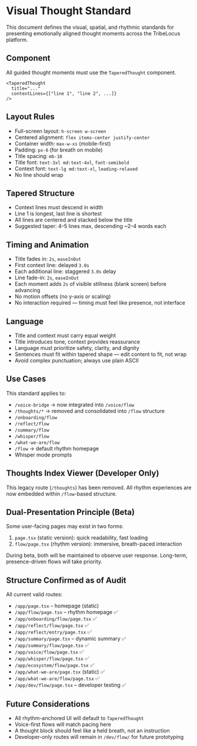 # Visual Thought Standard

This document defines the visual, spatial, and rhythmic standards for presenting emotionally aligned thought moments across the TribeLocus platform.

## Component

All guided thought moments must use the `TaperedThought` component.

```
<TaperedThought
  title="..."
  contextLines={["line 1", "line 2", ...]}
/>
```

## Layout Rules

- Full-screen layout: `h-screen w-screen`
- Centered alignment: `flex items-center justify-center`
- Container width: `max-w-xs` (mobile-first)
- Padding: `px-6` (for breath on mobile)
- Title spacing: `mb-10`
- Title font: `text-3xl md:text-4xl`, `font-semibold`
- Context font: `text-lg md:text-xl`, `leading-relaxed`
- No line should wrap

## Tapered Structure

- Context lines must descend in width
- Line 1 is longest, last line is shortest
- All lines are centered and stacked below the title
- Suggested taper: 4–5 lines max, descending ~2–4 words each

## Timing and Animation

- Title fades in: `2s`, `easeInOut`
- First context line: delayed `3.0s`
- Each additional line: staggered `3.0s` delay
- Line fade-in: `2s`, `easeInOut`
- Each moment adds `2s` of visible stillness (blank screen) before advancing
- No motion offsets (no y-axis or scaling)
- No interaction required — timing must feel like presence, not interface

## Language

- Title and context must carry equal weight
- Title introduces tone, context provides reassurance
- Language must prioritize safety, clarity, and dignity
- Sentences must fit within tapered shape — edit content to fit, not wrap
- Avoid complex punctuation; always use plain ASCII

## Use Cases

This standard applies to:
- `/voice-bridge` → now integrated into `/voice/flow`
- `/thoughts/*` → removed and consolidated into `/flow` structure
- `/onboarding/flow`
- `/reflect/flow`
- `/summary/flow`
- `/whisper/flow`
- `/what-we-are/flow`
- `/flow` → default rhythm homepage
- Whisper mode prompts

## Thoughts Index Viewer (Developer Only)

This legacy route (`/thoughts`) has been removed. All rhythm experiences are now embedded within `/flow`-based structure.

## Dual-Presentation Principle (Beta)

Some user-facing pages may exist in two forms:

1. `page.tsx` (static version): quick readability, fast loading
2. `flow/page.tsx` (rhythm version): immersive, breath-paced interaction

During beta, both will be maintained to observe user response. Long-term, presence-driven flows will take priority.

## Structure Confirmed as of Audit

All current valid routes:

- `/app/page.tsx` – homepage (static)
- `/app/flow/page.tsx` – rhythm homepage ✅
- `/app/onboarding/flow/page.tsx` ✅
- `/app/reflect/flow/page.tsx` ✅
- `/app/reflect/entry/page.tsx` ✅
- `/app/summary/page.tsx` – dynamic summary ✅
- `/app/summary/flow/page.tsx` ✅
- `/app/voice/flow/page.tsx` ✅
- `/app/whisper/flow/page.tsx` ✅
- `/app/ecosystem/flow/page.tsx` ✅
- `/app/what-we-are/page.tsx` (static) ✅
- `/app/what-we-are/flow/page.tsx` ✅
- `/app/dev/flow/page.tsx` – developer testing ✅

## Future Considerations

- All rhythm-anchored UI will default to `TaperedThought`
- Voice-first flows will match pacing here
- A thought block should feel like a held breath, not an instruction
- Developer-only routes will remain in `/dev/flow/` for future prototyping
